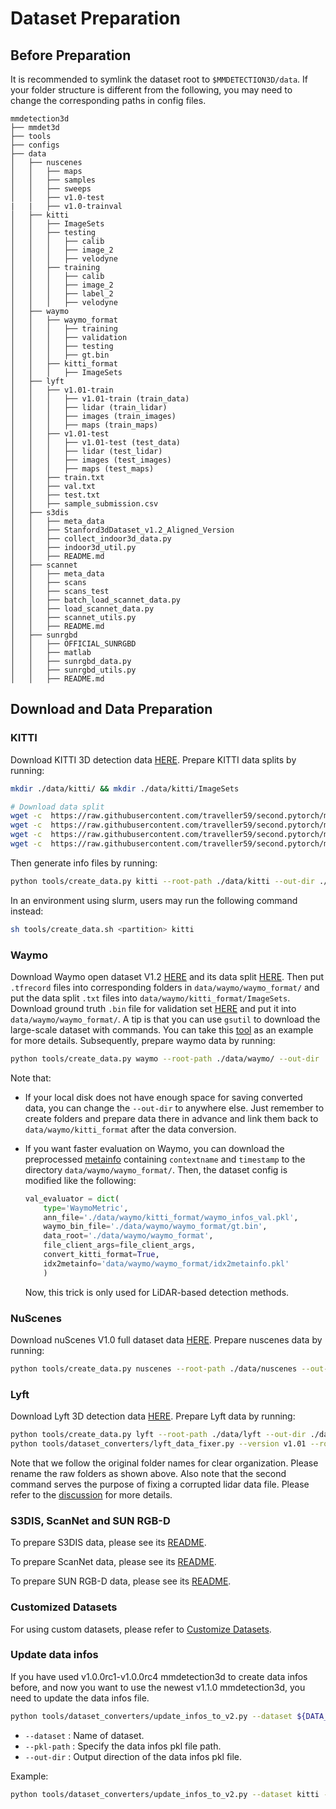 # Dataset Preparation

## Before Preparation

It is recommended to symlink the dataset root to `$MMDETECTION3D/data`.
If your folder structure is different from the following, you may need to change the corresponding paths in config files.

```
mmdetection3d
├── mmdet3d
├── tools
├── configs
├── data
│   ├── nuscenes
│   │   ├── maps
│   │   ├── samples
│   │   ├── sweeps
│   │   ├── v1.0-test
|   |   ├── v1.0-trainval
│   ├── kitti
│   │   ├── ImageSets
│   │   ├── testing
│   │   │   ├── calib
│   │   │   ├── image_2
│   │   │   ├── velodyne
│   │   ├── training
│   │   │   ├── calib
│   │   │   ├── image_2
│   │   │   ├── label_2
│   │   │   ├── velodyne
│   ├── waymo
│   │   ├── waymo_format
│   │   │   ├── training
│   │   │   ├── validation
│   │   │   ├── testing
│   │   │   ├── gt.bin
│   │   ├── kitti_format
│   │   │   ├── ImageSets
│   ├── lyft
│   │   ├── v1.01-train
│   │   │   ├── v1.01-train (train_data)
│   │   │   ├── lidar (train_lidar)
│   │   │   ├── images (train_images)
│   │   │   ├── maps (train_maps)
│   │   ├── v1.01-test
│   │   │   ├── v1.01-test (test_data)
│   │   │   ├── lidar (test_lidar)
│   │   │   ├── images (test_images)
│   │   │   ├── maps (test_maps)
│   │   ├── train.txt
│   │   ├── val.txt
│   │   ├── test.txt
│   │   ├── sample_submission.csv
│   ├── s3dis
│   │   ├── meta_data
│   │   ├── Stanford3dDataset_v1.2_Aligned_Version
│   │   ├── collect_indoor3d_data.py
│   │   ├── indoor3d_util.py
│   │   ├── README.md
│   ├── scannet
│   │   ├── meta_data
│   │   ├── scans
│   │   ├── scans_test
│   │   ├── batch_load_scannet_data.py
│   │   ├── load_scannet_data.py
│   │   ├── scannet_utils.py
│   │   ├── README.md
│   ├── sunrgbd
│   │   ├── OFFICIAL_SUNRGBD
│   │   ├── matlab
│   │   ├── sunrgbd_data.py
│   │   ├── sunrgbd_utils.py
│   │   ├── README.md

```

## Download and Data Preparation

### KITTI

Download KITTI 3D detection data [HERE](http://www.cvlibs.net/datasets/kitti/eval_object.php?obj_benchmark=3d). Prepare KITTI data splits by running:

```bash
mkdir ./data/kitti/ && mkdir ./data/kitti/ImageSets

# Download data split
wget -c  https://raw.githubusercontent.com/traveller59/second.pytorch/master/second/data/ImageSets/test.txt --no-check-certificate --content-disposition -O ./data/kitti/ImageSets/test.txt
wget -c  https://raw.githubusercontent.com/traveller59/second.pytorch/master/second/data/ImageSets/train.txt --no-check-certificate --content-disposition -O ./data/kitti/ImageSets/train.txt
wget -c  https://raw.githubusercontent.com/traveller59/second.pytorch/master/second/data/ImageSets/val.txt --no-check-certificate --content-disposition -O ./data/kitti/ImageSets/val.txt
wget -c  https://raw.githubusercontent.com/traveller59/second.pytorch/master/second/data/ImageSets/trainval.txt --no-check-certificate --content-disposition -O ./data/kitti/ImageSets/trainval.txt
```

Then generate info files by running:

```bash
python tools/create_data.py kitti --root-path ./data/kitti --out-dir ./data/kitti --extra-tag kitti
```

In an environment using slurm, users may run the following command instead:

```bash
sh tools/create_data.sh <partition> kitti
```

### Waymo

Download Waymo open dataset V1.2 [HERE](https://waymo.com/open/download/) and its data split [HERE](https://drive.google.com/drive/folders/18BVuF_RYJF0NjZpt8SnfzANiakoRMf0o?usp=sharing). Then put `.tfrecord` files into corresponding folders in `data/waymo/waymo_format/` and put the data split `.txt` files into `data/waymo/kitti_format/ImageSets`. Download ground truth `.bin` file for validation set [HERE](https://console.cloud.google.com/storage/browser/waymo_open_dataset_v_1_2_0/validation/ground_truth_objects) and put it into `data/waymo/waymo_format/`. A tip is that you can use `gsutil` to download the large-scale dataset with commands. You can take this [tool](https://github.com/RalphMao/Waymo-Dataset-Tool) as an example for more details. Subsequently, prepare waymo data by running:

```bash
python tools/create_data.py waymo --root-path ./data/waymo/ --out-dir ./data/waymo/ --workers 128 --extra-tag waymo
```

Note that:

- If your local disk does not have enough space for saving converted data, you can change the `--out-dir` to anywhere else. Just remember to create folders and prepare data there in advance and link them back to `data/waymo/kitti_format` after the data conversion.

- If you want faster evaluation on Waymo, you can download the preprocessed [metainfo](https://download.openmmlab.com/mmdetection3d/data/waymo/idx2metainfo.pkl) containing `contextname` and `timestamp` to the directory `data/waymo/waymo_format/`. Then, the dataset config is modified like the following:

  ```python
  val_evaluator = dict(
      type='WaymoMetric',
      ann_file='./data/waymo/kitti_format/waymo_infos_val.pkl',
      waymo_bin_file='./data/waymo/waymo_format/gt.bin',
      data_root='./data/waymo/waymo_format',
      file_client_args=file_client_args,
      convert_kitti_format=True,
      idx2metainfo='data/waymo/waymo_format/idx2metainfo.pkl'
      )
  ```

  Now, this trick is only used for LiDAR-based detection methods.

### NuScenes

Download nuScenes V1.0 full dataset data [HERE](https://www.nuscenes.org/download). Prepare nuscenes data by running:

```bash
python tools/create_data.py nuscenes --root-path ./data/nuscenes --out-dir ./data/nuscenes --extra-tag nuscenes
```

### Lyft

Download Lyft 3D detection data [HERE](https://www.kaggle.com/c/3d-object-detection-for-autonomous-vehicles/data). Prepare Lyft data by running:

```bash
python tools/create_data.py lyft --root-path ./data/lyft --out-dir ./data/lyft --extra-tag lyft --version v1.01
python tools/dataset_converters/lyft_data_fixer.py --version v1.01 --root-folder ./data/lyft
```

Note that we follow the original folder names for clear organization. Please rename the raw folders as shown above. Also note that the second command serves the purpose of fixing a corrupted lidar data file. Please refer to the [discussion](https://www.kaggle.com/c/3d-object-detection-for-autonomous-vehicles/discussion/110000) for more details.

### S3DIS, ScanNet and SUN RGB-D

To prepare S3DIS data, please see its [README](https://github.com/open-mmlab/mmdetection3d/blob/dev-1.x/data/s3dis/README.md).

To prepare ScanNet data, please see its [README](https://github.com/open-mmlab/mmdetection3d/blob/dev-1.x/data/scannet/README.md).

To prepare SUN RGB-D data, please see its [README](https://github.com/open-mmlab/mmdetection3d/blob/dev-1.x/data/sunrgbd/README.md).

### Customized Datasets

For using custom datasets, please refer to [Customize Datasets](https://github.com/open-mmlab/mmdetection3d/blob/dev-1.x/docs/en/advanced_guides/customize_dataset.md).

### Update data infos

If you have used v1.0.0rc1-v1.0.0rc4 mmdetection3d to create data infos before, and now you want to use the newest v1.1.0 mmdetection3d, you need to update the data infos file.

```bash
python tools/dataset_converters/update_infos_to_v2.py --dataset ${DATA_SET} --pkl-path ${PKL_PATH} --out-dir ${OUT_DIR}
```

- `--dataset` : Name of dataset.
- `--pkl-path` : Specify the data infos pkl file path.
- `--out-dir` : Output direction of the data infos pkl file.

Example:

```bash
python tools/dataset_converters/update_infos_to_v2.py --dataset kitti --pkl-path ./data/kitti/kitti_infos_trainval.pkl --out-dir ./data/kitti
```
